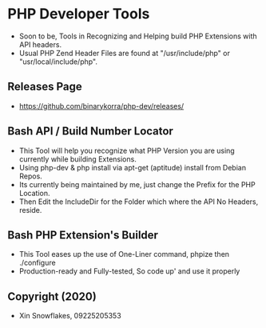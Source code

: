 # PHP Developer Tools

* Soon to be, Tools in Recognizing and Helping build PHP Extensions with API headers.
* Usual PHP Zend Header Files are found at "/usr/include/php" or "usr/local/include/php".

## Releases Page

* https://github.com/binarykorra/php-dev/releases/

## Bash API / Build Number Locator

* This Tool will help you recognize what PHP Version you are using currently while building Extensions.
* Using php-dev & php install via apt-get (aptitude) install from Debian Repos.
* Its currently being maintained by me, just change the Prefix for the PHP Location.
* Then Edit the IncludeDir for the Folder which where the API No Headers, reside.

## Bash PHP Extension's Builder

* This Tool eases up the use of One-Liner command, phpize then ./configure
* Production-ready and Fully-tested, So code up' and use it properly

## Copyright (2020)

* Xin Snowflakes, 09225205353
